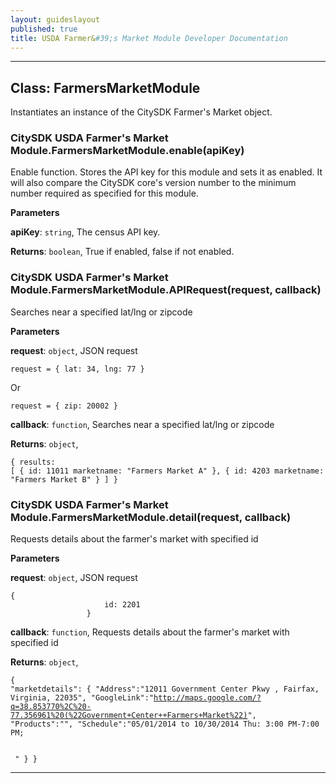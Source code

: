 ```yaml
---
layout: guideslayout
published: true
title: USDA Farmer&#39;s Market Module Developer Documentation
---
```






* * *

## Class: FarmersMarketModule
Instantiates an instance of the CitySDK Farmer's Market object.

### CitySDK USDA Farmer&#39;s Market Module.FarmersMarketModule.enable(apiKey) 

Enable function. Stores the API key for this module and sets it as enabled.  It will also compare the CitySDK core's version number to the minimum number required as specified for this module.

**Parameters**

**apiKey**: `string`, The census API key.

**Returns**: `boolean`, True if enabled, false if not enabled.

### CitySDK USDA Farmer&#39;s Market Module.FarmersMarketModule.APIRequest(request, callback) 

Searches near a specified lat/lng or zipcode

**Parameters**

**request**: `object`, JSON request
<pre><code>request = { lat: 34, lng: 77 }</code></pre>
Or
<pre><code>request = { zip: 20002 }</code></pre>

**callback**: `function`, Searches near a specified lat/lng or zipcode

**Returns**: `object`, <pre><code>{
     results: [
         {
             id: 11011
             marketname: "Farmers Market A"
         },
         {
             id: 4203
             marketname: "Farmers Market B"
         }
     ]
}</code></pre>

### CitySDK USDA Farmer&#39;s Market Module.FarmersMarketModule.detail(request, callback) 

Requests details about the farmer's market with specified id

**Parameters**

**request**: `object`, JSON request
<pre><code>{
                     id: 2201
                 }</code></pre>

**callback**: `function`, Requests details about the farmer's market with specified id

**Returns**: `object`, <pre><code>{
     "marketdetails": {
                     "Address":"12011 Government Center Pkwy , Fairfax, Virginia, 22035",
                     "GoogleLink":"http://maps.google.com/?q=38.853770%2C%20-77.356961%20(%22Government+Center++Farmers+Market%22)",
                     "Products":"",
                     "Schedule":"05/01/2014 to 10/30/2014 Thu: 3:00 PM-7:00 PM;<br> <br> <br> "
                     }
}</code></pre>



* * *










